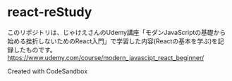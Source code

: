 # react-reStudy

このリポジトリは、じゃけえさんのUdemy講座「モダンJavaScriptの基礎から始める挫折しないためのReact入門」で学習した内容(Reactの基本を学ぶ)を記録したものです。
https://www.udemy.com/course/modern_javascipt_react_beginner/

Created with CodeSandbox
